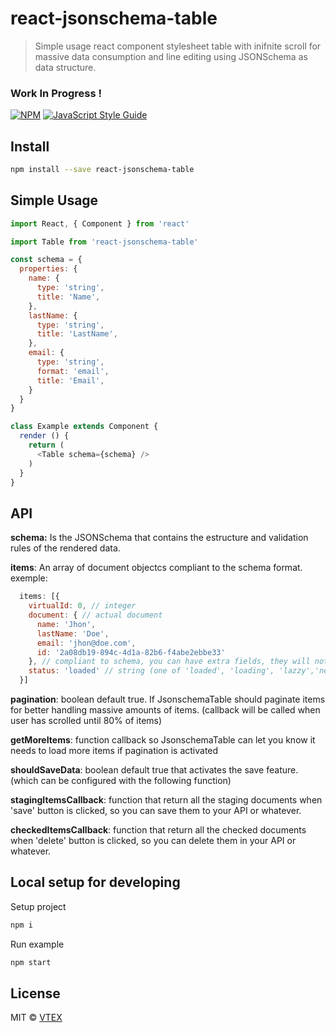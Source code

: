 
# react-jsonschema-table

> Simple usage react component stylesheet table with inifnite scroll for massive data consumption and line editing using JSONSchema as data structure.

### Work In Progress !

[![NPM](https://img.shields.io/npm/v/react-modern-library-boilerplate.svg)](https://www.npmjs.com/package/react-modern-library-boilerplate) [![JavaScript Style Guide](https://img.shields.io/badge/code_style-standard-brightgreen.svg)](https://standardjs.com)

## Install

```bash
npm install --save react-jsonschema-table
```

## Simple Usage

```js
import React, { Component } from 'react'

import Table from 'react-jsonschema-table'

const schema = {
  properties: {
    name: {
      type: 'string',
      title: 'Name',
    },
    lastName: {
      type: 'string',
      title: 'LastName',
    },
    email: {
      type: 'string',
      format: 'email',
      title: 'Email',
    }
  }
}

class Example extends Component {
  render () {
    return (
      <Table schema={schema} />
    )
  }
}
```
## API

**schema:** Is the JSONSchema that contains the estructure and validation rules of the rendered data.

**items**: An array of document objectcs compliant to the schema format. exemple:
```js
  items: [{
    virtualId: 0, // integer
    document: { // actual document
      name: 'Jhon',
      lastName: 'Doe',
      email: 'jhon@doe.com',
      id: '2a08db19-894c-4d1a-82b6-f4abe2ebbe33'
    }, // compliant to schema, you can have extra fields, they will not show on the Table but will be considered in callbacks
    status: 'loaded' // string (one of 'loaded', 'loading', 'lazzy','new','invalid')
  }]
```

**pagination**: boolean default true. If JsonschemaTable should paginate items for better handling massive amounts of items. (callback will be called when user has scrolled until 80% of items)

**getMoreItems**: function callback so JsonschemaTable can let you know it needs to load more items if pagination is activated

**shouldSaveData**: boolean default true that activates the save feature. (which can be configured with the following function)

**stagingItemsCallback**: function that return all the staging documents when 'save' button is clicked, so you can save them to your API or whatever.

**checkedItemsCallback**: function that return all the checked documents when 'delete' button is clicked, so you can delete them in your API or whatever.

## Local setup for developing

Setup project

```bash
npm i
```

Run example

```bash
npm start
```

## License

MIT © [VTEX](https://github.com/vtex)
